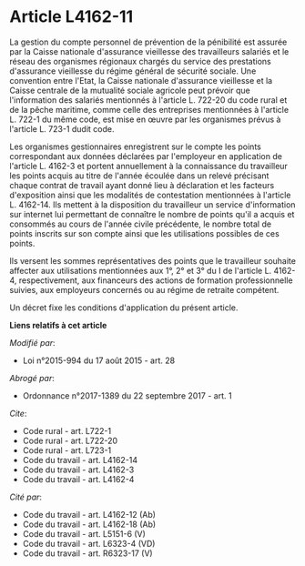 # Article L4162-11

La gestion du compte personnel de prévention de la pénibilité est assurée par la Caisse nationale d'assurance vieillesse des
travailleurs salariés et le réseau des organismes régionaux chargés du service des prestations d'assurance vieillesse du
régime général de sécurité sociale. Une convention entre l'Etat, la Caisse nationale d'assurance vieillesse et la Caisse
centrale de la mutualité sociale agricole peut prévoir que l'information des salariés mentionnés à l'article L. 722-20 du
code rural et de la pêche maritime, comme celle des entreprises mentionnées à l'article L. 722-1 du même code, est mise en
œuvre par les organismes prévus à l'article L. 723-1 dudit code. 

Les organismes gestionnaires enregistrent sur le compte les points correspondant aux données déclarées par l'employeur en
application de l'article L. 4162-3 et portent annuellement à la connaissance du travailleur les points acquis au titre de
l'année écoulée dans un relevé précisant chaque contrat de travail ayant donné lieu à déclaration et les facteurs
d'exposition ainsi que les modalités de contestation mentionnées à l'article L. 4162-14. Ils mettent à la disposition du
travailleur un service d'information sur internet lui permettant de connaître le nombre de points qu'il a acquis et consommés
au cours de l'année civile précédente, le nombre total de points inscrits sur son compte ainsi que les utilisations possibles
de ces points.

Ils versent les sommes représentatives des points que le travailleur souhaite affecter aux utilisations mentionnées aux 1°,
2° et 3° du I de l'article L. 4162-4, respectivement, aux financeurs des actions de formation professionnelle suivies, aux
employeurs concernés ou au régime de retraite compétent. 

Un décret fixe les conditions d'application du présent article.

**Liens relatifs à cet article**

_Modifié par_:

  - Loi n°2015-994 du 17 août 2015 - art. 28

_Abrogé par_:

  - Ordonnance n°2017-1389 du 22 septembre 2017 - art. 1

_Cite_:

  - Code rural - art. L722-1
  - Code rural - art. L722-20
  - Code rural - art. L723-1
  - Code du travail - art. L4162-14
  - Code du travail - art. L4162-3
  - Code du travail - art. L4162-4

_Cité par_:

  - Code du travail - art. L4162-12 (Ab)
  - Code du travail - art. L4162-18 (Ab)
  - Code du travail - art. L5151-6 (V)
  - Code du travail - art. L6323-4 (VD)
  - Code du travail - art. R6323-17 (V)
